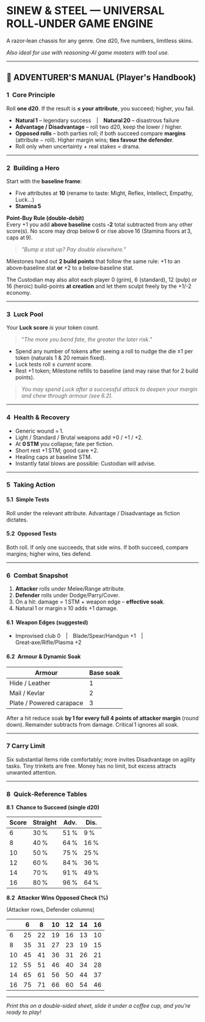 # **SINEW & STEEL — UNIVERSAL ROLL‑UNDER GAME ENGINE**

A razor‑lean chassis for any genre. One d20, five numbers, limitless skins. 

*Also ideal for use with reasoning-AI game masters with tool use.*

---

## 📜 ADVENTURER'S MANUAL (Player's Handbook)

### 1 Core Principle

Roll **one d20**. If the result is **≤ your attribute**, you succeed; higher, you fail.

- **Natural 1** – legendary success | **Natural 20** – disastrous failure
- **Advantage / Disadvantage** – roll two d20, keep the lower / higher.
- **Opposed rolls** – both parties roll; if both succeed compare **margins** (attribute − roll). Higher margin wins; **ties favour the defender**.
- Roll only when uncertainty + real stakes = drama.

---

### 2 Building a Hero

Start with the **baseline frame**:

- Five attributes at **10** (rename to taste: Might, Reflex, Intellect, Empathy, Luck…)
- **Stamina 5**

**Point‑Buy Rule (double‑debit)**\
Every +1 you add **above baseline** costs **‑2** total subtracted from any other score(s).
No score may drop below 6 or rise above 16 (Stamina floors at 3, caps at 9).

> *"Bump a stat up? Pay double elsewhere."*

Milestones hand out **2 build points** that follow the same rule: +1 to an above‑baseline stat **or** +2 to a below‑baseline stat.

The Custodian may also allot each player 0 (grim), 6 (standard), 12 (pulp) or 16 (heroic) build-points **at creation** and let them sculpt freely by the +1/-2 economy.

---

### 3 Luck Pool

Your **Luck score** *is* your token count.

> "*The more you bend fate, the greater the later risk.*"

- Spend any number of tokens after seeing a roll to nudge the die ±1 per token (naturals 1 & 20 remain fixed).
- Luck tests roll ≤ *current* score.
- Rest +1 token; Milestone refills to baseline (and may raise that for 2 build points).

> *You may spend Luck after a successful attack to deepen your margin and chew through armour (see 6.2).*

---

### 4 Health & Recovery

- Generic wound = 1.
- Light / Standard / Brutal weapons add +0 / +1 / +2.
- At **0 STM** you collapse; fate per fiction.
- Short rest +1 STM; good care +2.
- Healing caps at baseline STM.
- Instantly fatal blows are possible: Custodian will advise.

---

### 5 Taking Action

#### 5.1 Simple Tests

Roll under the relevant attribute. Advantage / Disadvantage as fiction dictates.

#### 5.2 Opposed Tests

Both roll. If only one succeeds, that side wins. If both succeed, compare margins; higher wins, ties defend.

---

### 6 Combat Snapshot

1. **Attacker** rolls under Melee/Range attribute.
2. **Defender** rolls under Dodge/Parry/Cover.
3. On a hit: damage = 1 STM + weapon edge – **effective soak**.
4. Natural 1 or margin ≥ 10 adds +1 damage.

#### 6.1 Weapon Edges (suggested)

- Improvised club 0 | Blade/Spear/Handgun +1 | Great‑axe/Rifle/Plasma +2

#### 6.2 Armour & Dynamic Soak

| Armour                   | Base soak |
| ------------------------ | --------- |
| Hide / Leather           | 1         |
| Mail / Kevlar            | 2         |
| Plate / Powered carapace | 3         |

After a hit reduce soak **by 1 for every full 4 points of attacker margin** (round down). Remainder subtracts from damage. Critical 1 ignores all soak.

---

### 7 Carry Limit

Six substantial items ride comfortably; more invites Disadvantage on agility tasks. Tiny trinkets are free. Money has no limit, but excess attracts unwanted attention.

---

### 8 Quick‑Reference Tables

**8.1 Chance to Succeed (single d20)**

| Score | Straight | Adv. | Dis. |
| ----- | -------- | ---- | ---- |
| 6     | 30 %     | 51 % | 9 %  |
| 8     | 40 %     | 64 % | 16 % |
| 10    | 50 %     | 75 % | 25 % |
| 12    | 60 %     | 84 % | 36 % |
| 14    | 70 %     | 91 % | 49 % |
| 16    | 80 %     | 96 % | 64 % |

**8.2 Attacker Wins Opposed Check (%)**

(Attacker rows, Defender columns)

|    | 6  | 8  | 10 | 12 | 14 | 16 |
| -- | -- | -- | -- | -- | -- | -- |
| 6  | 25 | 22 | 19 | 16 | 13 | 10 |
| 8  | 35 | 31 | 27 | 23 | 19 | 15 |
| 10 | 45 | 41 | 36 | 31 | 26 | 21 |
| 12 | 55 | 51 | 46 | 40 | 34 | 28 |
| 14 | 65 | 61 | 56 | 50 | 44 | 37 |
| 16 | 75 | 71 | 66 | 60 | 54 | 46 |

---

*Print this on a double-sided sheet, slide it under a coffee cup, and you’re ready to play!*